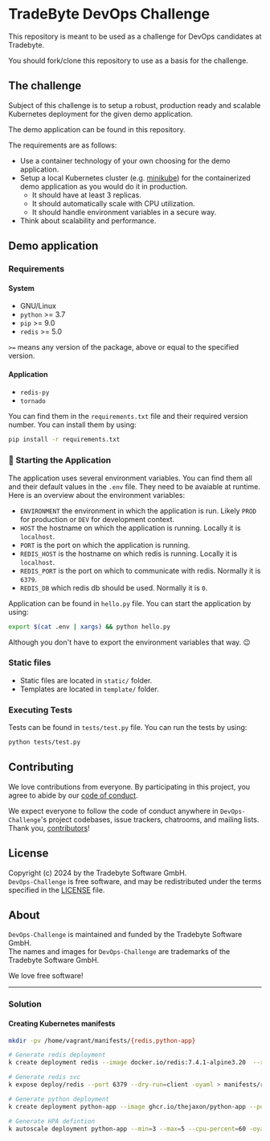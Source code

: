 # TradeByte DevOps Challenge

This repository is meant to be used as a challenge for DevOps candidates at Tradebyte.

You should fork/clone this repository to use as a basis for the challenge.

## The challenge

Subject of this challenge is to setup a robust, production ready and scalable Kubernetes deployment for the given demo application.

The demo application can be found in this repository.

The requirements are as follows:

- Use a container technology of your own choosing for the demo application.
- Setup a local Kubernetes cluster (e.g. [minikube](https://minikube.sigs.k8s.io/docs/)) for the containerized demo application as you would do it in production.
  - It should have at least 3 replicas.
  - It should automatically scale with CPU utilization.
  - It should handle environment variables in a secure way.
- Think about scalability and performance.

## Demo application

### Requirements

#### System

- GNU/Linux
- `python` >= 3.7
- `pip` >= 9.0
- `redis` >= 5.0

`>=` means any version of the package, above or equal to the specified version.

#### Application

- `redis-py`
- `tornado`

You can find them in the `requirements.txt` file and their required version number.
You can install them by using:

```bash
pip install -r requirements.txt
```

### :rocket: Starting the Application

The application uses several environment variables.
You can find them all and their default values in the `.env` file. They need to be avaiable at runtime. Here is an overview about the environment variables:

- `ENVIRONMENT` the environment in which the application is run. Likely `PROD` for production or `DEV` for development context.
- `HOST` the hostname on which the application is running. Locally it is `localhost`.
- `PORT` is the port on which the application is running.
- `REDIS_HOST` is the hostname on which redis is running. Locally it is `localhost`.
- `REDIS_PORT` is the port on which to communicate with redis. Normally it is `6379`.
- `REDIS_DB` which redis db should be used. Normally it is `0`.

Application can be found in `hello.py` file. You can start the application by using:

```bash
export $(cat .env | xargs) && python hello.py
```

Although you don't have to export the environment variables that way. :wink:

### Static files

- Static files are located in `static/` folder.
- Templates are located in `template/` folder.

### Executing Tests

Tests can be found in `tests/test.py` file.
You can run the tests by using:

```bash
python tests/test.py
```

## Contributing

We love contributions from everyone. By participating in this project, you agree to abide by our [code of conduct](https://tradebyte.github.io/Code-of-Conduct/).

We expect everyone to follow the code of conduct anywhere in `DevOps-Challenge`'s project codebases, issue trackers, chatrooms, and mailing lists.<br/>
Thank you, [contributors]!

[contributors]: https://github.com/tradebyte/DevOps-Challenge/graphs/contributors

## License

Copyright (c) 2024 by the Tradebyte Software GmbH.<br/>
`DevOps-Challenge` is free software, and may be redistributed under the terms specified in the [LICENSE] file.

[license]: /LICENSE

## About

`DevOps-Challenge` is maintained and funded by the Tradebyte Software GmbH. <br/>
The names and images for `DevOps-Challenge` are trademarks of the Tradebyte Software GmbH.

We love free software!

---

### Solution
#### Creating Kubernetes manifests
```bash
mkdir -pv /home/vagrant/manifests/{redis,python-app}

# Generate redis deployment
k create deployment redis --image docker.io/redis:7.4.1-alpine3.20  --replicas 1 -oyaml --dry-run=client > manifests/redis/deployment.yaml

# Generate redis svc
k expose deploy/redis --port 6379 --dry-run=client -oyaml > manifests/redis/service.yaml

# Generate python deployment
k create deployment python-app --image ghcr.io/thejaxon/python-app --port 8000 --replicas 3 -oyaml --dry-run=client > manifests/python-app/deployment.yaml

# Generate HPA defintion
k autoscale deployment python-app --min=3 --max=5 --cpu-percent=60 -oyaml --dry-run=client > manifests/python-app/hpa.yaml
```